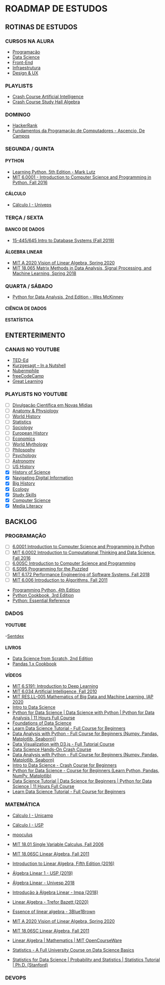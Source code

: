 # ROADMAP DE ESTUDOS

## ROTINAS DE ESTUDOS

### CURSOS NA ALURA

- [Programação](https://cursos.alura.com.br/category/programacao)
- [Data Science](https://cursos.alura.com.br/category/data-science)
- [Front-End](https://cursos.alura.com.br/category/front-end)
- [Infraestrutura](https://cursos.alura.com.br/category/infraestrutura)
- [Design & UX](https://cursos.alura.com.br/category/design-ux)

### PLAYLISTS

- [Crash Course Artificial Intelligence](https://www.youtube.com/playlist?list=PL8dPuuaLjXtO65LeD2p4_Sb5XQ51par_b)
- [Crash Course Study Hall Algebra](https://www.youtube.com/playlist?list=PLNrrxHpJhC8l8q8cq9BXLS3guOcyLqxj6)

### DOMINGO

- [HackerRank](https://www.hackerrank.com/dashboard)
- [Fundamentos da Programação de Computadores - Ascencio, De Campos](https://github.com/ferreiramr/livroFundamentosDaProgramacaoDeComputadores_Ascencio-DeCampos)

### SEGUNDA / QUINTA

#### PYTHON

- [Learning Python, 5th Edition - Mark Lutz](https://github.com/ferreiramr/livroLearningPython_markLutz)
- [MIT 6.0001 - Introduction to Computer Science and Programming in Python. Fall 2016](https://www.youtube.com/playlist?list=PLUl4u3cNGP63WbdFxL8giv4yhgdMGaZNA)

#### CÁLCULO

- [Cálculo I - Univeps](https://www.youtube.com/playlist?list=PLxI8Can9yAHdCutIIiKca1wrkuRLvBhHs)

### TERÇA / SEXTA

#### BANCO DE DADOS

- [15-445/645 Intro to Database Systems (Fall 2019)](https://www.youtube.com/playlist?list=PLSE8ODhjZXjbohkNBWQs_otTrBTrjyohi)

#### ÁLGEBRA LINEAR

- [MIT A 2020 Vision of Linear Algebra, Spring 2020](https://www.youtube.com/playlist?list=PLUl4u3cNGP61iQEFiWLE21EJCxwmWvvek)
- [MIT 18.065 Matrix Methods in Data Analysis, Signal Processing, and Machine Learning, Spring 2018](https://www.youtube.com/playlist?list=PLUl4u3cNGP63oMNUHXqIUcrkS2PivhN3k)

### QUARTA / SÁBADO

- [Python for Data Analysis, 2nd Edition - Wes McKinney](https://github.com/ferreiramr/livroPythonForDataAnalysis_WesMcKinney)

#### CIÊNCIA DE DADOS

#### ESTATÍSTICA

## ENTERTERIMENTO

### CANAIS NO YOUTUBE

- [TED-Ed](https://www.youtube.com/teded/videos?view=0&sort=dd&flow=grid)
- [Kurzgesagt – In a Nutshell](https://www.youtube.com/c/inanutshell/videos?view=0&sort=da&flow=grid)
- [Nubermphile](https://www.youtube.com/user/numberphile)
- [freeCodeCamp](https://www.youtube.com/channel/UC8butISFwT-Wl7EV0hUK0BQ)
- [Great Learning](https://www.youtube.com/channel/UCObs0kLIrDjX2LLSybqNaEA)

### PLAYLISTS NO YOUTUBE

- [ ] [Divulgação Científica em Novas Mídias](https://www.youtube.com/playlist?list=PLl622ADkTdTNUnKnWwtdRSLtADXc4LKhw)
- [ ] [Anatomy & Physiology](https://www.youtube.com/playlist?list=PL8dPuuaLjXtOAKed_MxxWBNaPno5h3Zs8)
- [ ] [World History](https://www.youtube.com/playlist?list=PLBDA2E52FB1EF80C9)
- [ ] [Statistics](https://www.youtube.com/playlist?list=PL8dPuuaLjXtNM_Y-bUAhblSAdWRnmBUcr)
- [ ] [Sociology](https://www.youtube.com/playlist?list=PL8dPuuaLjXtMJ-AfB_7J1538YKWkZAnGA)
- [ ] [European History](https://www.youtube.com/playlist?list=PL8dPuuaLjXtMsMTfmRomkVQG8AqrAmJFX)
- [ ] [Economics](https://www.youtube.com/playlist?list=PL8dPuuaLjXtPNZwz5_o_5uirJ8gQXnhEO)
- [ ] [World Mythology](https://www.youtube.com/playlist?list=PL8dPuuaLjXtNCG9Vq7vdvJytS-F-xGi7_)
- [ ] [Philosophy](https://www.youtube.com/playlist?list=PL8dPuuaLjXtNgK6MZucdYldNkMybYIHKR)
- [ ] [Psychology](https://www.youtube.com/playlist?list=PL8dPuuaLjXtOPRKzVLY0jJY-uHOH9KVU6)
- [ ] [Astronomy](https://www.youtube.com/playlist?list=PL8dPuuaLjXtPAJr1ysd5yGIyiSFuh0mIL)
- [ ] [US History](https://www.youtube.com/playlist?list=PL8dPuuaLjXtMwmepBjTSG593eG7ObzO7s)
- [x] [History of Science](https://www.youtube.com/playlist?list=PL8dPuuaLjXtNppY8ZHMPDH5TKK2UpU8Ng)
- [x] [Navigating Digital Information](https://www.youtube.com/playlist?list=PL8dPuuaLjXtN07XYqqWSKpPrtNDiCHTzU)
- [x] [Big History](https://www.youtube.com/playlist?list=PL8dPuuaLjXtMczXZUmjb3mZSU1Roxnrey)
- [x] [Ecology](https://www.youtube.com/playlist?list=PL8dPuuaLjXtNdTKZkV_GiIYXpV9w4WxbX)
- [x] [Study Skills](https://www.youtube.com/playlist?list=PL8dPuuaLjXtNcAJRf3bE1IJU6nMfHj86W)
- [x] [Computer Science](https://www.youtube.com/playlist?list=PL8dPuuaLjXtNlUrzyH5r6jN9ulIgZBpdo)
- [x] [Media Literacy](https://www.youtube.com/playlist?list=PL8dPuuaLjXtM6jSpzb5gMNsx9kdmqBfmY)

## BACKLOG
  
### PROGRAMAÇÃO

- [ ] [6.0001 Introduction to Computer Science and Programming in Python](https://www.youtube.com/playlist?list=PLUl4u3cNGP63WbdFxL8giv4yhgdMGaZNA)
- [ ] [MIT 6.0002 Introduction to Computational Thinking and Data Science, Fall 2016](https://www.youtube.com/playlist?list=PLUl4u3cNGP619EG1wp0kT-7rDE_Az5TNd)
- [ ] [6.00SC Introduction to Computer Science and Programming](https://www.youtube.com/playlist?list=PLB2BE3D6CA77BB8F7)
- [ ] [6.S095 Programming for the Puzzled](https://www.youtube.com/playlist?list=PLUl4u3cNGP62QumaaZtCCjkID-NgqrleA)
- [ ] [MIT 6.172 Performance Engineering of Software Systems, Fall 2018](https://www.youtube.com/playlist?list=PLUl4u3cNGP63VIBQVWguXxZZi0566y7Wf)
- [ ] [MIT 6.006 Introduction to Algorithms, Fall 2011](https://www.youtube.com/playlist?list=PLUl4u3cNGP61Oq3tWYp6V_F-5jb5L2iHb)

- [Programming Python, 4th Edition](https://github.com/ferreiramr/livroProgrammingPython_MarkLutz)
- [Python Cookbook, 3rd Edition](https://github.com/ferreiramr/livroPythonCookbook_DavidBeazley-BrianJones)
- [Python: Essential Reference](https://www.oreilly.com/library/view/python-essential-reference/9780768687040/)

### DADOS

#### YOUTUBE

-[Sentdex](https://www.youtube.com/c/sentdex)

#### LIVROS

- [Data Science from Scratch, 2nd Edition](../livroDataScienceFromScratch_JoelGrus/README.md)
- [Pandas 1.x Cookbook](https://github.com/ferreiramr/livroPandasCookbook_MattHarrison-TheodorePetrou)

#### VÍDEOS

- [MIT 6.S191: Introduction to Deep Learning](https://www.youtube.com/playlist?list=PLtBw6njQRU-rwp5__7C0oIVt26ZgjG9NI)
- [MIT 6.034 Artificial Intelligence, Fall 2010](https://www.youtube.com/playlist?list=PLUl4u3cNGP63gFHB6xb-kVBiQHYe_4hSi)
- [MIT RES.LL-005 Mathematics of Big Data and Machine Learning, IAP 2020](https://www.youtube.com/playlist?list=PLUl4u3cNGP62uI_DWNdWoIMsgPcLGOx-V)
- [Intro to Data Science](https://www.youtube.com/playlist?list=PLMrJAkhIeNNQV7wi9r7Kut8liLFMWQOXn)
- [Python for Data Science | Data Science with Python | Python for Data Analysis | 11 Hours Full Course](https://www.youtube.com/watch?v=edvg4eHi_Mw)
- [Foundations of Data Science](https://www.youtube.com/playlist?list=PLD7HFcN7LXRcvobbHq_8zMyWq_tKwtebc)
- [Learn Data Science Tutorial - Full Course for Beginners](https://www.youtube.com/watch?v=ua-CiDNNj30&list=PLWKjhJtqVAblQe2CCWqV4Zy3LY01Z8aF1)
- [Data Analysis with Python - Full Course for Beginners (Numpy, Pandas, Matplotlib, Seaborn)](https://www.youtube.com/watch?v=r-uOLxNrNk8&list=PLWKjhJtqVAblQe2CCWqV4Zy3LY01Z8aF1&index=2)]
- [Data Visualization with D3.js - Full Tutorial Course](https://www.youtube.com/watch?v=_8V5o2UHG0E&list=PLWKjhJtqVAblQe2CCWqV4Zy3LY01Z8aF1&index=3)
- [Data Science Hands-On Crash Course](https://www.youtube.com/watch?v=XU5pw3QRYjQ)
- [Data Analysis with Python - Full Course for Beginners (Numpy, Pandas, Matplotlib, Seaborn)](https://www.youtube.com/watch?v=r-uOLxNrNk8)
- [Intro to Data Science - Crash Course for Beginners](https://www.youtube.com/watch?v=N6BghzuFLIg)
- [Python for Data Science - Course for Beginners (Learn Python, Pandas, NumPy, Matplotlib)](https://www.youtube.com/watch?v=LHBE6Q9XlzI)
- [Data Science Tutorial | Data Science for Beginners | Python for Data Science | 11 Hours Full Course](https://www.youtube.com/watch?v=u2zsY-2uZiE)
- [Learn Data Science Tutorial - Full Course for Beginners](https://www.youtube.com/watch?v=ua-CiDNNj30)

### MATEMÁTICA

- [Cálculo I - Unicamp](https://www.youtube.com/playlist?list=PL2D9B691A704C6F7B)
- [Cálculo I - USP](https://www.youtube.com/playlist?list=PLAudUnJeNg4tr-aiNyYCXE46L3qEZ2Nzx)
- [mooculus](https://mooculus.osu.edu/)
- [MIT 18.01 Single Variable Calculus, Fall 2006](https://www.youtube.com/playlist?list=PL590CCC2BC5AF3BC1)

- [MIT 18.06SC Linear Algebra, Fall 2011](https://www.youtube.com/playlist?list=PL221E2BBF13BECF6C)
- [Introduction to Linear Algebra, Fifth Edition (2016)](http://math.mit.edu/~gs/linearalgebra/)
- [Álgebra Linear 1 - USP (2019)](https://www.youtube.com/playlist?list=PLIEzh1OveCVczEZAjhVIVd7Qs-X8ILgnI)
- [Álgebra Linear - Univesp 2018](https://www.youtube.com/playlist?list=PLxI8Can9yAHdUtWDKtTA9AmuICNyX9EIr)
- [Introdução à Álgebra Linear - Impa (2018)](https://www.youtube.com/playlist?list=PLo4jXE-LdDTSE0DFoq4es_iMvjlCeG8pP)
- [Linear Algebra - Trefor Bazett (2020)](https://www.youtube.com/playlist?list=PLHXZ9OQGMqxfUl0tcqPNTJsb7R6BqSLo6)
- [Essence of linear algebra - 3Blue1Brown](https://www.youtube.com/playlist?list=PLZHQObOWTQDPD3MizzM2xVFitgF8hE_ab)
- [MIT A 2020 Vision of Linear Algebra, Spring 2020](https://www.youtube.com/playlist?list=PLUl4u3cNGP61iQEFiWLE21EJCxwmWvvek)
- [MIT 18.06SC Linear Algebra, Fall 2011](https://www.youtube.com/playlist?list=PL221E2BBF13BECF6C)
- [Linear Algebra | Mathematics | MIT OpenCourseWare](https://ocw.mit.edu/courses/mathematics/18-06sc-linear-algebra-fall-2011/index.htm)
  
- [Statistics - A Full University Course on Data Science Basics](https://www.youtube.com/watch?v=xxpc-HPKN28)
- [Statistics for Data Science | Probability and Statistics | Statistics Tutorial | Ph.D. (Stanford)](https://www.youtube.com/watch?v=Vfo5le26IhY&list=PLlgLmuG_KgbaXMKcISC-fdz7HUn1oKr9i)

### DEVOPS
